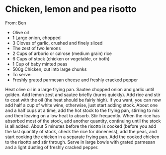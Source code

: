 # Chicken, lemon and pea risotto
From: Ben

* Olive oil
* 1 Large onion, chopped
* 3 Cloves of garlic, crushed and finely sliced
* The zest of two lemons
* 2 Cups of arborio or calrose (medium grain) rice
* 6 Cups of stock (chicken or vegetable, or both)
* 1 Cup of baby minted peas
* 500g Chicken, cut into large chunks
* To serve:
* Freshly grated parmesan cheese and freshly cracked pepper

Heat olive oil in a large frying pan. Sautee chopped onion and garlic until golden. Add lemon zest and sautee briefly (burns quickly). Add rice and stir to coat with the oil (the heat should be fairly high). If you want, you can now add half a cup of white wine, otherwise, just start adding stock. About one and a half cups at a time, add the hot stock to the frying pan, stirring to mix and then leaving on a low heat to absorb. Stir frequently. When the rice has absorbed most of the stock, add another quantity, continuing until the stock is all added. About 5 minutes before the risotto is cooked (before you add the last quantity of stock, check the rice for doneness), add the peas, and start cooking the chicken in a separate frying pan. Add the cooked chicken to the risotto and stir through. Serve in large bowls with grated parmesan and a light dusting of freshly cracked pepper.

